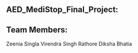 AED_MediStop_Final_Project:
--------------------------
Team Members:
------------
Zeenia Singla 
Virendra Singh Rathore
Diksha Bhatia
